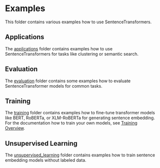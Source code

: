 # Examples
This folder contains various examples how to use SentenceTransformers.


## Applications
The [applications](applications/) folder contains examples how to use SentenceTransformers for tasks like clustering or semantic search.

## Evaluation
The [evaluation](evaluation/) folder contains some examples how to evaluate SentenceTransformer models for common tasks.

## Training 
The [training](training/) folder contains examples how to fine-tune transformer models like BERT, RoBERTa, or XLM-RoBERTa for generating sentence embedding. For the documentation how to train your own models, see [Training Overview](http://www.sbert.net/docs/sentence_transformer/training_overview.html).


## Unsupervised Learning
The [unsupervised_learning](unsupervised_learning/) folder contains examples how to train sentence embedding models without labeled data.
